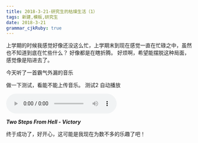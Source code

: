 ```yaml
---
title: 2018-3-21-研究生的枯燥生活（1） 
tags: 新建,模板,研究生
date: 2018-3-21
grammar_cjkRuby: true
---
```


上学期的时候我感觉好像还没这么忙，上学期末到现在感觉一直在忙碌之中，虽然也不知道到底在忙些什么？
好像都是在瞎折腾。
好烦啊，希望能摆脱这种局面，感觉像是陷进去了。

今天听了一首霸气外漏的音乐

 
  做一下测试，看能不能上传音乐。
  测试2 自动播放
  
<audio controls autoplay height="100" width="100"  loop="loop">
  <source src="/audio/Two Steps From Hell - Victory.mp3" type="audio/mpeg">
  <source src="/audio/Jessie J,Jhene Aiko,Rixton - Sorry To Interrupt.mp3" type="audio/mpeg">
</audio>

 ***Two Steps From Hell - Victory***


终于成功了，好开心，这可能是我现在为数不多的乐趣了吧！


